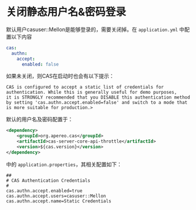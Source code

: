 # 关闭静态用户名&密码登录
默认用户casuser::Mellon是能够登录的，需要关闭掉。在 `application.yml` 中配置以下内容
```yaml
cas:
  authn:
    accept:
      enabled: false
```
如果未关闭，则CAS在启动时也会有以下提示：
```
CAS is configured to accept a static list of credentials for authentication. While this is generally useful for demo purposes, 
it is STRONGLY recommended that you DISABLE this authentication method by setting 'cas.authn.accept.enabled=false' and switch to a mode that is more suitable for production.>
```

默认的用户名及密码配置于：
```xml
<dependency>
    <groupId>org.apereo.cas</groupId>
    <artifactId>cas-server-core-api-throttle</artifactId>
    <version>${cas.version}</version>
</dependency>
```
中的 `application.properties`，其相关配置如下：
```properties
##
# CAS Authentication Credentials
#
cas.authn.accept.enabled=true
cas.authn.accept.users=casuser::Mellon
cas.authn.accept.name=Static Credentials
```
